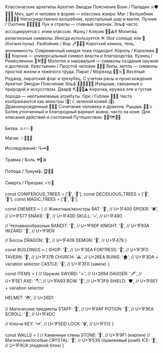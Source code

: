 Классические архетипы
Архетип	Эмодзи	Пояснение
Воин / Паладин	⚔️🛡️🤺👨‍⚔️	Меч, щит и человек в форме — классика жанра.
Маг / Волшебник	🧙‍♂️🔮📜✨	Непосредственно волшебник, кристальный шар и магия.
Лучник / Охотник	🏹👨‍🌾🧝‍♂️	Лук и стрелы — главный признак. Эльф часто ассоциируется с этим классом.
Жрец / Клерик	🙏📿⛪️✝️	Молитва, религиозные символы. Иногда используется ☀️ (бог солнца) или 🌙 (богиня луны).
Разбойник / Вор	🗡️👤🌑🥷	Короткий клинок, тень, анонимность. Современный ниндзя тоже подходит.
Король / Королева	👑🤴👸	Корона — универсальный символ власти и благородства.
Кузнец / Ремесленник	🔨⚒️👨‍🏭	Молоток и наковальня — символы создания оружия и доспехов.
Крестьянин / Простой человек	👨‍🌾🧹	Вилы, метла — символы простой жизни и тяжёлого труда.
Пират / Мореход	🏴‍☠️☠️🔱	Весёлый Роджер, пиратский флаг и трезубец.
С учетом расы и происхождения
Архетип	Эмодзи	Пояснение
Эльф	🧝‍♂️🧝‍♀️🍃🎻	Изящные, связанные с природой и искусством.
Дварф	⛏️🍺🧔‍♂️⛰️	Кирочка, кружка эля и густая борода — неотъемлемые атрибуты.
Орк / Гоблин	👹😠💚	Часто изображаются как монстры (👹) с зеленой кожей (💚).
Драконорожденный	🐲🧬🔥	Сочетание человека и дракона.
Рыцарь	🤺🐎⚔️	Более утонченный и благородный вариант воина, часто на коне.
Для описания действий и состояний
Путешествие: 🚶‍♂️🗺️🌄🌌

Битва: ⚔️🔥💥🎯

Магия: ✨🌟🔮💫

Исследование: 🔍🗝️📜

Травма / Боль: 💔🥴🩸

Победа / Триумф: 🏆🎉💪

Смерть / Призрак: 💀☠️👻

const CONIFEROUS_TREES = ['🌲', '🎄'];
const DECIDUOUS_TREES = ['🌳', '🌴'];
const MAGIC_TREES = ['🎋', '🌱'];

const ENEMIES = {
  // Животные/монстры
  RAT: '🐀',       // U+1F400
  SPIDER: '🕷',     // U+1F577
  SNAKE: '🐍',      // U+1F40D
  SKULL: '💀',      // U+1F480
  
  // Человекообразные
  BANDIT: '🧟',    // U+1F9DF
  KNIGHT: '🤺',     // U+1F93A
  WIZARD: '🧙',    // U+1F9D9
  
  // Боссы
  DRAGON: '🐉',     // U+1F409
  DEMON: '👹',      // U+1F479
}

const BUILDINGS = {
  SHOP: '🏪',       // U+1F3EA
  FORTRESS: '🏰',  // U+1F3F0
  TAVERN: '🍻',     // U+1F37B
  CHURCH: '⛪',     // U+26EA
  RUINS: '🏚️',     // U+1F3DA + variation selector
  CASTLE: '🏰',     // U+1F3F0 (замок)
}

const ITEMS = {
  // Оружие
  SWORD: '⚔',      // U+2694
  DAGGER: '🗡',     // U+1F5E1
  AXE: '🪓',        // U+1FA93
  BOW: '🏹',        // U+1F3F9
  SHIELD: '🛡️',   // U+1F6E1 + variation selector
  
  HELMET: '⛑',      // U+26D1
  
  // Магические предметы
  STAFF: '🦯',      // U+1F9AF
  POTION: '🧪',     // U+1F9EA
  SCROLL: '📜',     // U+1F4DC
  
  // Ключи
  KEY: '🗝',        // U+1F5DD
  LOCK: '🔒',       // U+1F512
}

const WALLS = {
  // Каменные стены
  STONE: '🧱',      // U+1F9F1 (кирпич)
  // Магические/особые
  CRYSTAL: '🔶',    // U+1F536 (оранжевый ромб)
  ICE: '🧊',        // U+1F9CA (ледяной блок)
}